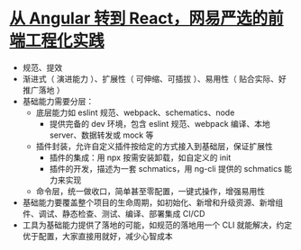 # [从 Angular 转到 React，网易严选的前端工程化实践](https://mp.weixin.qq.com/s/6NBaHzMtTCmEk3SKJQDTUQ)

- 规范、提效
- 渐进式（ 演进能力 ）、扩展性（ 可伸缩、可插拔 ）、易用性（ 贴合实际、好推广落地 ）
- 基础能力需要分层：
    - 底层能力如 eslint 规范、webpack、schematics、node
        - 提供完备的 dev 环境，包含 eslint 规范、webpack 编译、本地 server、数据转发或 mock 等
    - 插件封装，允许自定义插件按给定的方式接入到基础层，保证扩展性
        - 插件的集成：用 npx 按需安装卸载，如自定义的 init
        - 插件的开发，描述为一套 schmatics，用 ng-cli 提供的 schmatics 能力来实现
    - 命令层，统一做收口，简单甚至零配置，一键式操作，增强易用性
- 基础能力要覆盖整个项目的生命周期，如初始化、新增和升级资源、新增组件、调试、静态检查、测试、编译、部署集成 CI/CD
- 工具为基础能力提供了落地的可能，如规范的落地用一个 CLI 就能解决，约定优于配置，大家直接用就好，减少心智成本
